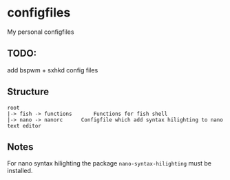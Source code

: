 # configfiles
My personal configfiles
## TODO:
add bspwm + sxhkd config files
## Structure
```
root
|-> fish -> functions 		Functions for fish shell
|-> nano -> nanorc		Configfile which add syntax hilighting to nano text editor
```

## Notes
For nano syntax hilighting the package `nano-syntax-hilighting` must be installed.
